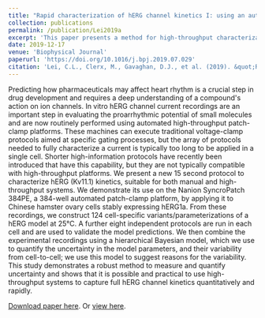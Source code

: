 ```yaml
---
title: "Rapid characterization of hERG channel kinetics I: using an automated high-throughput system"
collection: publications
permalink: /publication/Lei2019a
excerpt: 'This paper presents a method for high-throughput characterization of hERG potassium channel kinetics via fitting a mathematical model to results of over 100 single-cell patch-clamp measurements collected simultaneously on an automated voltage-clamp platform.'
date: 2019-12-17
venue: 'Biophysical Journal'
paperurl: 'https://doi.org/10.1016/j.bpj.2019.07.029'
citation: 'Lei, C.L., Clerx, M., Gavaghan, D.J., et al. (2019). &quot;Rapid characterization of hERG channel kinetics I: using an automated high-throughput system.&quot; <i>Biophysical Journal</i>, 117, 12, p.2438-2454.'
---
```

Predicting how pharmaceuticals may affect heart rhythm is a crucial step in drug development and requires a deep understanding of a compound's action on ion channels.
In vitro hERG channel current recordings are an important step in evaluating the proarrhythmic potential of small molecules and are now routinely performed using automated high-throughput patch-clamp platforms.
These machines can execute traditional voltage-clamp protocols aimed at specific gating processes, but the array of protocols needed to fully characterize a current is typically too long to be applied in a single cell.
Shorter high-information protocols have recently been introduced that have this capability, but they are not typically compatible with high-throughput platforms.
We present a new 15 second protocol to characterize hERG (Kv11.1) kinetics, suitable for both manual and high-throughput systems.
We demonstrate its use on the Nanion SyncroPatch 384PE, a 384-well automated patch-clamp platform, by applying it to Chinese hamster ovary cells stably expressing hERG1a.
From these recordings, we construct 124 cell-specific variants/parameterizations of a hERG model at 25°C.
A further eight independent protocols are run in each cell and are used to validate the model predictions.
We then combine the experimental recordings using a hierarchical Bayesian model, which we use to quantify the uncertainty in the model parameters, and their variability from cell-to-cell;
we use this model to suggest reasons for the variability.
This study demonstrates a robust method to measure and quantify uncertainty and shows that it is possible and practical to use high-throughput systems to capture full hERG channel kinetics quantitatively and rapidly.

[Download paper here](http://chonlei.github.io/files/Lei2019a.pdf). Or [view here](https://doi.org/10.1016/j.bpj.2019.07.029).


